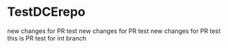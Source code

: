 # TestDCErepo
new changes for PR test
new changes for PR test
new changes for PR test
this is PR test for int branch